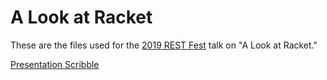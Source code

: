 # A Look at Racket

These are the files used for the [2019 REST Fest](https://github.com/RESTFest/2019-Greenville/) talk on "A Look at Racket."

[Presentation Scribble](./prensentation.scbl)
